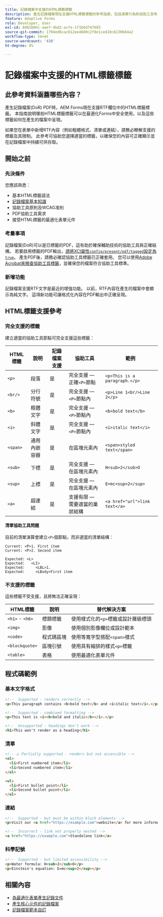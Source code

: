 ```yaml
---
title: 記錄檔案中支援的HTML標籤標籤
description: 產生記錄檔案現在支援HTML標籤標籤的參考指南，包括演算行為和協助工具考量事項
feature: Adaptive Forms
role: Developer, User
exl-id: 8481b0dc-aae7-4bd2-acfe-1f1b6d747683
source-git-commit: 1794ed6cac612ee4600c2f8e1ced18c6130b64a2
workflow-type: tm+mt
source-wordcount: '438'
ht-degree: 8%

---
```



# 記錄檔案中支援的HTML標籤標籤

## 此參考資料涵蓋哪些內容？

產生記錄檔案(DoR) PDF時，AEM Forms現在支援RTF欄位中的HTML標籤標籤。 本指南說明哪些HTML標籤標籤可以在最適化Forms中安全使用，以及這些標籤如何在產生的檔案中呈現。

如果您在表單中新增RTF內容（例如粗體格式、清單或連結），請務必瞭解支援的標籤及其限制。 此參考可協助您選擇適當的標籤，以確保您的內容可正確顯示並在記錄檔案中持續可供存取。

## 開始之前

### 先決條件

您應該熟悉：

- 基本HTML標籤語法
- [記錄檔案基本知識](/help/forms/generate-document-of-record-for-non-xfa-based-adaptive-forms.md)
- 協助工具原則及WCAG准則
- PDF協助工具需求
- 接受HTML標籤的最適化表單元件

### 考量事項

記錄檔案(DoR)可以是已標籤的PDF，這有助於確保輔助技術的協助工具與正確結構。 若要啟用標籤的PDF輸出，[請將XCI屬性`config/present/pdf/tagged`設定為`true`](/help/forms/generate-document-of-record-for-non-xfa-based-adaptive-forms.md#use-a-custom-xci-file)。 產生PDF後，請務必確認協助工具標籤已正確套用。 您可以使用[Adobe Acrobat來檢查協助工具標籤](https://helpx.adobe.com/in/acrobat/using/create-verify-pdf-accessibility.html)，並確保您的檔案符合協助工具標準。

### 新增功能

記錄檔案支援RTF文字是最近的增強功能。 以前，RTF內容在產生的檔案中會顯示為純文字。 這項新功能可讓格式化內容在PDF輸出中正確呈現。

## HTML標籤支援參考

### 完全支援的標籤

建立適當的協助工具節點可完全支援這些標籤：

| HTML標籤 | 說明 | 記錄檔案支援 | 協助工具 | 範例 |
|----------|-------------|-------------|---------------|---------|
| `<p>` | 段落 | 是 | 完全支援 — 正確`<P>`節點 | `<p>This is a paragraph.</p>` |
| `<br/>` | 分行符號 | 是 | 完全支援 — `<P>`節點內 | `<p>Line 1<br/>Line 2</p>` |
| `<b>` | 粗體文字 | 是 | 完全支援 — `<P>`節點內 | `<b>bold text</b>` |
| `<i>` | 斜體文字 | 是 | 完全支援 — `<P>`節點內 | `<i>italic text</i>` |
| `<span>` | 通用內嵌容器 | 是 | 在區塊元素內 | `<span>styled text</span>` |
| `<sub>` | 下標 | 是 | 完全支援 — 在區塊元素內 | `H<sub>2</sub>O` |
| `<sup>` | 上標 | 是 | 完全支援 — 在區塊元素內 | `E=mc<sup>2</sup>` |
| `<a>` | 超連結 | 是 | 支援有限 — 需要適當的巢狀結構 | `<a href="url">link text</a>` |


#### 清單協助工具問題

目前的清單演算會建立`<P>`個節點，而非適當的清單結構：

```
Current: <P>1. First item
Current: <P>2. Second item

Expected: <L>
Expected:   <LI>
Expected:     <LBL>1.
Expected:     <LBody>First item
```

### 不支援的標籤

這些標籤不受支援，且將無法正確呈現：

| HTML標籤 | 說明 | 替代解決方案 |
|----------|-------------|---------------------|
| `<h1>` - `<h6>` | 標題標籤 | 使用樣式化的`<p>`標籤或設計層級標頭 |
| `<img>` | 影像 | 使用個別影像欄位或設計範本 |
| `<code>` | 程式碼區塊 | 使用等寬字型搭配`<span>`樣式 |
| `<blockquote>` | 區塊引號 | 使用具有縮排的樣式`<p>`標籤 |
| `<table>` | 表格 | 使用最適化表單元件 |

## 程式碼範例

### 基本文字格式

```html
<!--  Supported - renders correctly -->
<p>This paragraph contains <b>bold text</b> and <i>italic text</i>.</p>

<!--  Supported - combined formatting -->
<p>This text is <i><b>bold and italic</b></i>.</p>

<!--  Unsupported - headings don't work -->
<h1>This won't render as a heading</h1>
```

### 清單

```html
<!-- ⚠️ Partially supported - renders but not accessible -->
<ol>
  <li>First numbered item</li>
  <li>Second numbered item</li>
</ol>

<ul>
  <li>First bullet point</li>
  <li>Second bullet point</li>
</ul>
```

### 連結

```html
<!--  Supported - but must be within block elements -->
<p>Visit our <a href="https://example.com">website</a> for more information.</p>

<!--  Incorrect - link not properly nested -->
<a href="https://example.com">Standalone link</a>
```

### 科學記號

```html
<!--  Supported - but limited accessibility -->
<p>Water formula: H<sub>2</sub>O</p>
<p>Einstein's equation: E=mc<sup>2</sup></p>
```

## 相關內容


- [為最適化表單產生記錄文件](/help/forms/generate-document-of-record-for-non-xfa-based-adaptive-forms.md)
- [產生核心元件的記錄檔案](/help/forms/generate-document-of-record-core-components.md)
- [記錄檔案範本自訂](/help/forms/generate-document-of-record-for-non-xfa-based-adaptive-forms.md#customize-the-branding-information-in-document-of-record)

